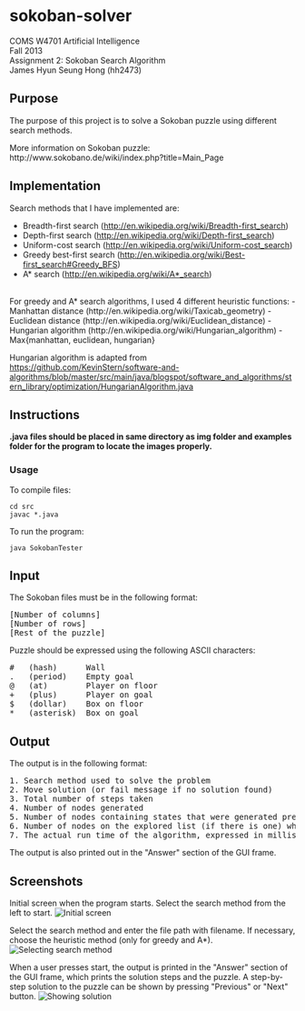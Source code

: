sokoban-solver
==============
COMS W4701 Artificial Intelligence
<br>Fall 2013
<br>Assignment 2: Sokoban Search Algorithm
<br>James Hyun Seung Hong (hh2473)

Purpose
-------

The purpose of this project is to solve a Sokoban puzzle using different search methods.
<p>More information on Sokoban puzzle: http://www.sokobano.de/wiki/index.php?title=Main_Page</p>

Implementation
--------------
Search methods that I have implemented are:
- Breadth-first search (http://en.wikipedia.org/wiki/Breadth-first_search)
- Depth-first search (http://en.wikipedia.org/wiki/Depth-first_search)
- Uniform-cost search (http://en.wikipedia.org/wiki/Uniform-cost_search)
- Greedy best-first search (http://en.wikipedia.org/wiki/Best-first_search#Greedy_BFS)
- A* search (http://en.wikipedia.org/wiki/A*_search)

<br>
For greedy and A* search algorithms, I used 4 different heuristic functions:
- Manhattan distance (http://en.wikipedia.org/wiki/Taxicab_geometry)
- Euclidean distance (http://en.wikipedia.org/wiki/Euclidean_distance)
- Hungarian algorithm (http://en.wikipedia.org/wiki/Hungarian_algorithm)
- Max{manhattan, euclidean, hungarian}

Hungarian algorithm is adapted from https://github.com/KevinStern/software-and-algorithms/blob/master/src/main/java/blogspot/software_and_algorithms/stern_library/optimization/HungarianAlgorithm.java

Instructions
------------
<b> .java files should be placed in same directory as img folder and examples folder for the program to locate the images properly.</b>

<h3>Usage</h3>

To compile files:
<pre><code>cd src
javac *.java
</code></pre>

To run the program:

<pre><code>java SokobanTester
</code></pre>

<h2>Input</h2>

The Sokoban files must be in the following format:
<pre>[Number of columns]
[Number of rows]
[Rest of the puzzle]
</pre>

Puzzle should be expressed using the following ASCII characters:
<pre>#   (hash)      Wall 
.	(period)	Empty goal 
@	(at)    	Player on floor 
+	(plus)		Player on goal 
$	(dollar)	Box on floor 
*	(asterisk)	Box on goal 
</pre>

Output
------

The output is in the following format:
<pre>1. Search method used to solve the problem
2. Move solution (or fail message if no solution found)
3. Total number of steps taken
4. Number of nodes generated
5. Number of nodes containing states that were generated previously
6. Number of nodes on the explored list (if there is one) when termination occurs
7. The actual run time of the algorithm, expressed in milliseconds
</pre>

The output is also printed out in the "Answer" section of the GUI frame.

Screenshots
--------------

Initial screen when the program starts. Select the search method from the left to start.
![Initial screen](https://s3.amazonaws.com/jameshong/screenshots/Project+Screenshots/sokoban/1.jpg)

Select the search method and enter the file path with filename. If necessary, choose the heuristic method (only for greedy and A*).
![Selecting search method](https://s3.amazonaws.com/jameshong/screenshots/Project+Screenshots/sokoban/2.jpg)

When a user presses start, the output is printed in the "Answer" section of the GUI frame, which prints the solution steps and the puzzle. A step-by-step solution to the puzzle can be shown by pressing "Previous" or "Next" button.
![Showing solution](https://s3.amazonaws.com/jameshong/screenshots/Project+Screenshots/sokoban/3.jpg)
